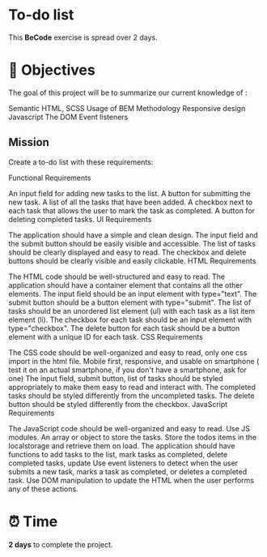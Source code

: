 
<h1>To-do list</h1>

This __BeCode__ exercise is spread over 2 days.

# 📜 Objectives

The goal of this project will be to summarize our current knowledge of :

Semantic HTML, SCSS
Usage of BEM Methodology
Responsive design
Javascript
The DOM
Event listeners

## Mission

Create a to-do list with these requirements:

Functional Requirements

An input field for adding new tasks to the list.
A button for submitting the new task.
A list of all the tasks that have been added.
A checkbox next to each task that allows the user to mark the task as completed.
A button for deleting completed tasks.
UI Requirements

The application should have a simple and clean design.
The input field and the submit button should be easily visible and accessible.
The list of tasks should be clearly displayed and easy to read.
The checkbox and delete buttons should be clearly visible and easily clickable.
HTML Requirements

The HTML code should be well-structured and easy to read.
The application should have a container element that contains all the other elements.
The input field should be an input element with type="text".
The submit button should be a button element with type="submit".
The list of tasks should be an unordered list element (ul) with each task as a list item element (li).
The checkbox for each task should be an input element with type="checkbox".
The delete button for each task should be a button element with a unique ID for each task.
CSS Requirements

The CSS code should be well-organized and easy to read, only one css import in the html file.
Mobile first, responsive, and usable on smartphone ( test it on an actual smartphone, if you don't have a smartphone, ask for one)
The input field, submit button, list of tasks should be styled appropriately to make them easy to read and interact with.
The completed tasks should be styled differently from the uncompleted tasks.
The delete button should be styled differently from the checkbox.
JavaScript Requirements

The JavaScript code should be well-organized and easy to read.
Use JS modules.
An array or object to store the tasks.
Store the todos items in the localstorage and retrieve them on load.
The application should have functions to add tasks to the list, mark tasks as completed, delete completed tasks, update
Use event listeners to detect when the user submits a new task, marks a task as completed, or deletes a completed task.
Use DOM manipulation to update the HTML when the user performs any of these actions.

# ⏰ Time

**2 days** to complete the project.
